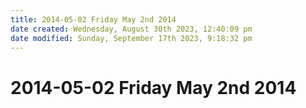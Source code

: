 ```yaml
---
title: 2014-05-02 Friday May 2nd 2014
date created: Wednesday, August 30th 2023, 12:40:09 pm
date modified: Sunday, September 17th 2023, 9:18:32 pm
---
```


# 2014-05-02 Friday May 2nd 2014

